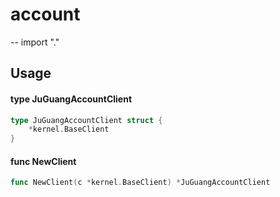 # account
--
    import "."


## Usage

#### type JuGuangAccountClient

```go
type JuGuangAccountClient struct {
	*kernel.BaseClient
}
```


#### func  NewClient

```go
func NewClient(c *kernel.BaseClient) *JuGuangAccountClient
```

